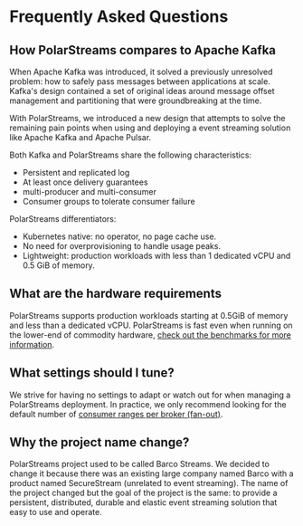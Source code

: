 # Frequently Asked Questions

## How PolarStreams compares to Apache Kafka

When Apache Kafka was introduced, it solved a previously unresolved problem: how to safely pass messages between
applications at scale. Kafka's design contained a set of original ideas around message offset management and
partitioning that were groundbreaking at the time.

With PolarStreams, we introduced a new design that attempts to solve the remaining pain points when using and deploying a
event streaming solution like Apache Kafka and Apache Pulsar.

Both Kafka and PolarStreams share the following characteristics:

- Persistent and replicated log
- At least once delivery guarantees
- multi-producer and multi-consumer
- Consumer groups to tolerate consumer failure

PolarStreams differentiators:

- Kubernetes native: no operator, no page cache use.
- No need for overprovisioning to handle usage peaks.
- Lightweight: production workloads with less than 1 dedicated vCPU and 0.5 GiB of memory.

## What are the hardware requirements

PolarStreams supports production workloads starting at 0.5GiB of memory and less than a dedicated vCPU. PolarStreams is fast even
when running on the lower-end of commodity hardware, [check out the benchmarks for more information][benchmarks].

## What settings should I tune?

We strive for having no settings to adapt or watch out for when managing a PolarStreams deployment. In practice, we only
recommend looking for the default number of [consumer ranges per broker (fan-out)][partitioning].

## Why the project name change?

PolarStreams project used to be called Barco Streams. We decided to change it because there was an existing large
company named Barco with a product named SecureStream (unrelated to event streaming). The name of the project changed
 but the goal of the project is the same: to provide a persistent, distributed, durable and elastic
event streaming solution that easy to use and operate.

[benchmarks]: ../benchmarks/
[partitioning]: ../features/partitioning/
